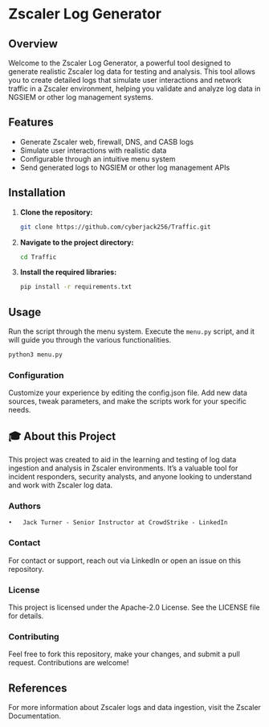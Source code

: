# Zscaler Log Generator

## Overview

Welcome to the Zscaler Log Generator, a powerful tool designed to generate realistic Zscaler log data for testing and analysis. This tool allows you to create detailed logs that simulate user interactions and network traffic in a Zscaler environment, helping you validate and analyze log data in NGSIEM or other log management systems.

## Features

- Generate Zscaler web, firewall, DNS, and CASB logs
- Simulate user interactions with realistic data
- Configurable through an intuitive menu system
- Send generated logs to NGSIEM or other log management APIs

## Installation

1. **Clone the repository:**

    ```bash
    git clone https://github.com/cyberjack256/Traffic.git
    ```

2. **Navigate to the project directory:**

    ```bash
    cd Traffic
    ```

3. **Install the required libraries:**

    ```bash
    pip install -r requirements.txt
    ```

## Usage

Run the script through the menu system. Execute the `menu.py` script, and it will guide you through the various functionalities.

```bash
python3 menu.py
```

### Configuration

Customize your experience by editing the config.json file. Add new data sources, tweak parameters, and make the scripts work for your specific needs.

## 🎓 About this Project

This project was created to aid in the learning and testing of log data ingestion and analysis in Zscaler environments. It’s a valuable tool for incident responders, security analysts, and anyone looking to understand and work with Zscaler log data.

### Authors

	•	Jack Turner - Senior Instructor at CrowdStrike - LinkedIn

### Contact

For contact or support, reach out via LinkedIn or open an issue on this repository.

### License

This project is licensed under the Apache-2.0 License. See the LICENSE file for details.

### Contributing

Feel free to fork this repository, make your changes, and submit a pull request. Contributions are welcome!

## References

For more information about Zscaler logs and data ingestion, visit the Zscaler Documentation.